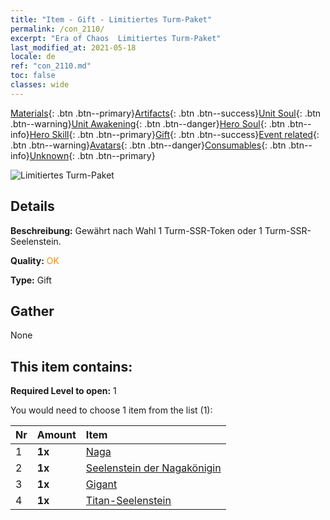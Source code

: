 ```yaml
---
title: "Item - Gift - Limitiertes Turm-Paket"
permalink: /con_2110/
excerpt: "Era of Chaos  Limitiertes Turm-Paket"
last_modified_at: 2021-05-18
locale: de
ref: "con_2110.md"
toc: false
classes: wide
---
```

 [Materials](/ItemsDE/){: .btn .btn--primary}[Artifacts](/ItemsDE/Artifacts/){: .btn .btn--success}[Unit Soul](/ItemsDE/UnitSoul/){: .btn .btn--warning}[Unit Awakening](/ItemsDE/UnitAwakening/){: .btn .btn--danger}[Hero Soul](/ItemsDE/HeroSoul/){: .btn .btn--info}[Hero Skill](/ItemsDE/HeroSkill/){: .btn .btn--primary}[Gift](/ItemsDE/Gift/){: .btn .btn--success}[Event related](/ItemsDE/Events/){: .btn .btn--warning}[Avatars](/ItemsDE/Avatars/){: .btn .btn--danger}[Consumables](/ItemsDE/Consumables/){: .btn .btn--info}[Unknown](/ItemsDE/Unknown/){: .btn .btn--primary}

 ![Limitiertes Turm-Paket](/images/t/i_994006.png)

## Details
 **Beschreibung:** Gewährt nach Wahl 1 Turm-SSR-Token oder 1 Turm-SSR-Seelenstein.

 **Quality:** <span style="color: #FF8C00">OK</span>

 **Type:** Gift

## Gather

  None

## This item contains:

 **Required Level to open:** 1

 You would need to choose 1 item from the list (1):

  | Nr | Amount |     Item    |
  |:---|:-------|:------------|
  | 1 |  **1x** | [Naga](/ItemsDE/unt_240/) |  | 
  | 2 |  **1x** | [Seelenstein der Nagakönigin](/ItemsDE/unt_325/) |  | 
  | 3 |  **1x** | [Gigant](/ItemsDE/unt_241/) |  | 
  | 4 |  **1x** | [Titan-Seelenstein](/ItemsDE/unt_326/) |  | 
